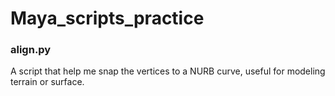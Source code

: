 # Maya_scripts_practice


### align.py
A script that help me snap the vertices to a NURB curve, useful for modeling terrain or surface.

